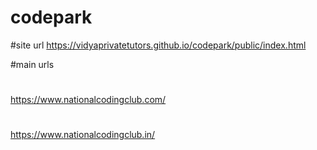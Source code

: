# codepark

#site url 
https://vidyaprivatetutors.github.io/codepark/public/index.html

#main urls
#
https://www.nationalcodingclub.com/
#
https://www.nationalcodingclub.in/
